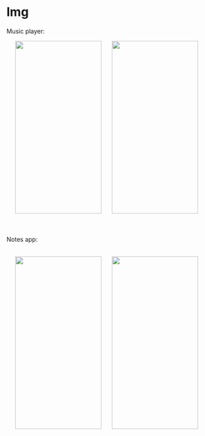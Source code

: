 # Img


Music player:
<br>
<p float="left">
<img src="https://user-images.githubusercontent.com/92154698/136537437-13c4ce8c-a52c-435c-bdd2-23c22bcfe4a9.png" width="200" height="400" hspace="20" />

  <img src="https://user-images.githubusercontent.com/92154698/136538618-8ee99f3a-a731-4256-a021-ab72ab96a2f0.png" width="200" height="400" />
</p>
<br>


<br>
Notes app:
<br>

  <br>
 <p float="left">
<img src="https://user-images.githubusercontent.com/92154698/136538545-2846b21e-0c34-4158-8e23-59e34bb26b6b.png" width="200" height="400" hspace="20"/>


<img src="https://user-images.githubusercontent.com/92154698/136538669-a00e79a0-9650-4531-b3a9-24282767e238.png" width="200" height="400" />
</p>



